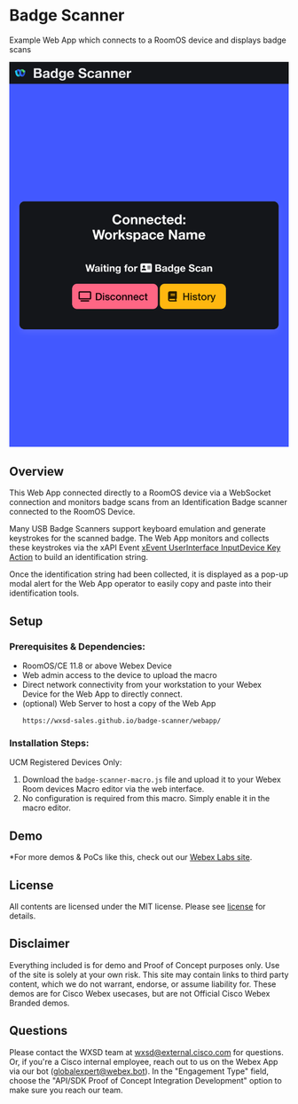 # Badge Scanner

Example Web App which connects to a RoomOS device and displays badge scans

![WebApp Screenshot](/images/screenshot1.png)

## Overview

This Web App connected directly to a RoomOS device via a WebSocket connection and monitors badge scans from an Identification Badge scanner connected to the RoomOS Device.

Many USB Badge Scanners support keyboard emulation and generate keystrokes for the scanned badge. The Web App monitors and collects these keystrokes via the xAPI Event [xEvent UserInterface InputDevice Key Action](https://roomos.cisco.com/xapi/Event.UserInterface.InputDevice.Key.Action/) to build an identification string.

Once the identification string had been collected, it is displayed as a pop-up modal alert for the Web App operator to easily copy and paste into their identification tools.



## Setup

### Prerequisites & Dependencies: 

- RoomOS/CE 11.8 or above Webex Device
- Web admin access to the device to upload the macro
- Direct network connectivity from your workstation to your Webex Device for the Web App to directly connect.
- (optional) Web Server to host a copy of the Web App
  ```
  https://wxsd-sales.github.io/badge-scanner/webapp/
  ```



### Installation Steps:

UCM Registered Devices Only:
1. Download the ``badge-scanner-macro.js`` file and upload it to your Webex Room devices Macro editor via the web interface.
2. No configuration is required from this macro. Simply enable it in the macro editor.    
    
## Demo

<!-- Keep the following statement -->
*For more demos & PoCs like this, check out our [Webex Labs site](https://collabtoolbox.cisco.com/webex-labs).




## License

All contents are licensed under the MIT license. Please see [license](LICENSE) for details.


## Disclaimer

Everything included is for demo and Proof of Concept purposes only. Use of the site is solely at your own risk. This site may contain links to third party content, which we do not warrant, endorse, or assume liability for. These demos are for Cisco Webex usecases, but are not Official Cisco Webex Branded demos.


## Questions
Please contact the WXSD team at [wxsd@external.cisco.com](mailto:wxsd@external.cisco.com?subject=badge-scanner) for questions. Or, if you're a Cisco internal employee, reach out to us on the Webex App via our bot (globalexpert@webex.bot). In the "Engagement Type" field, choose the "API/SDK Proof of Concept Integration Development" option to make sure you reach our team. 
